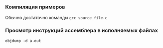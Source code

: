 ### Компиляция примеров
Обычно достаточно команды
`gcc source_file.c`

### Просмотр инструкций ассемблера в исполняемых файлах
`objdump -d a.out`
